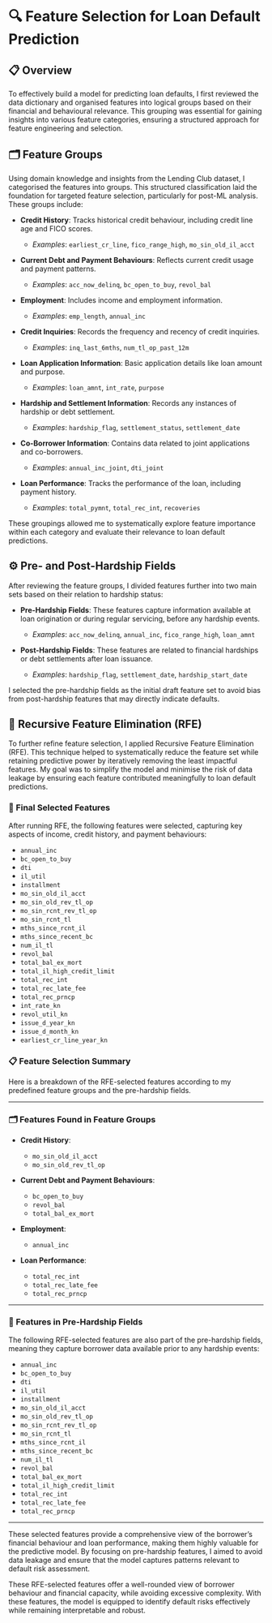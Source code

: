 # 🔍 Feature Selection for Loan Default Prediction

## 📋 Overview

To effectively build a model for predicting loan defaults, I first reviewed the data dictionary and organised features into logical groups based on their financial and behavioural relevance. This grouping was essential for gaining insights into various feature categories, ensuring a structured approach for feature engineering and selection.

## 🗂️ Feature Groups

Using domain knowledge and insights from the Lending Club dataset, I categorised the features into groups. This structured classification laid the foundation for targeted feature selection, particularly for post-ML analysis. These groups include:

- **Credit History**: Tracks historical credit behaviour, including credit line age and FICO scores.
  - *Examples*: `earliest_cr_line`, `fico_range_high`, `mo_sin_old_il_acct`

- **Current Debt and Payment Behaviours**: Reflects current credit usage and payment patterns.
  - *Examples*: `acc_now_delinq`, `bc_open_to_buy`, `revol_bal`

- **Employment**: Includes income and employment information.
  - *Examples*: `emp_length`, `annual_inc`

- **Credit Inquiries**: Records the frequency and recency of credit inquiries.
  - *Examples*: `inq_last_6mths`, `num_tl_op_past_12m`

- **Loan Application Information**: Basic application details like loan amount and purpose.
  - *Examples*: `loan_amnt`, `int_rate`, `purpose`

- **Hardship and Settlement Information**: Records any instances of hardship or debt settlement.
  - *Examples*: `hardship_flag`, `settlement_status`, `settlement_date`

- **Co-Borrower Information**: Contains data related to joint applications and co-borrowers.
  - *Examples*: `annual_inc_joint`, `dti_joint`

- **Loan Performance**: Tracks the performance of the loan, including payment history.
  - *Examples*: `total_pymnt`, `total_rec_int`, `recoveries`

These groupings allowed me to systematically explore feature importance within each category and evaluate their relevance to loan default predictions.

## ⚙️ Pre- and Post-Hardship Fields

After reviewing the feature groups, I divided features further into two main sets based on their relation to hardship status:

- **Pre-Hardship Fields**: These features capture information available at loan origination or during regular servicing, before any hardship events.
  - *Examples*: `acc_now_delinq`, `annual_inc`, `fico_range_high`, `loan_amnt`

- **Post-Hardship Fields**: These features are related to financial hardships or debt settlements after loan issuance.
  - *Examples*: `hardship_flag`, `settlement_date`, `hardship_start_date`

I selected the pre-hardship fields as the initial draft feature set to avoid bias from post-hardship features that may directly indicate defaults.

## 🔄 Recursive Feature Elimination (RFE)

To further refine feature selection, I applied Recursive Feature Elimination (RFE). This technique helped to systematically reduce the feature set while retaining predictive power by iteratively removing the least impactful features. My goal was to simplify the model and minimise the risk of data leakage by ensuring each feature contributed meaningfully to loan default predictions.

### 📑 Final Selected Features

After running RFE, the following features were selected, capturing key aspects of income, credit history, and payment behaviours:

- `annual_inc`
- `bc_open_to_buy`
- `dti`
- `il_util`
- `installment`
- `mo_sin_old_il_acct`
- `mo_sin_old_rev_tl_op`
- `mo_sin_rcnt_rev_tl_op`
- `mo_sin_rcnt_tl`
- `mths_since_rcnt_il`
- `mths_since_recent_bc`
- `num_il_tl`
- `revol_bal`
- `total_bal_ex_mort`
- `total_il_high_credit_limit`
- `total_rec_int`
- `total_rec_late_fee`
- `total_rec_prncp`
- `int_rate_kn`
- `revol_util_kn`
- `issue_d_year_kn`
- `issue_d_month_kn`
- `earliest_cr_line_year_kn`

### 📋 Feature Selection Summary

Here is a breakdown of the RFE-selected features according to my predefined feature groups and the pre-hardship fields.

---

### 🗂️ Features Found in Feature Groups

- **Credit History**:
  - `mo_sin_old_il_acct`
  - `mo_sin_old_rev_tl_op`

- **Current Debt and Payment Behaviours**:
  - `bc_open_to_buy`
  - `revol_bal`
  - `total_bal_ex_mort`

- **Employment**:
  - `annual_inc`

- **Loan Performance**:
  - `total_rec_int`
  - `total_rec_late_fee`
  - `total_rec_prncp`

---

### 🔄 Features in Pre-Hardship Fields

The following RFE-selected features are also part of the pre-hardship fields, meaning they capture borrower data available prior to any hardship events:

- `annual_inc`
- `bc_open_to_buy`
- `dti`
- `il_util`
- `installment`
- `mo_sin_old_il_acct`
- `mo_sin_old_rev_tl_op`
- `mo_sin_rcnt_rev_tl_op`
- `mo_sin_rcnt_tl`
- `mths_since_rcnt_il`
- `mths_since_recent_bc`
- `num_il_tl`
- `revol_bal`
- `total_bal_ex_mort`
- `total_il_high_credit_limit`
- `total_rec_int`
- `total_rec_late_fee`
- `total_rec_prncp`

---

These selected features provide a comprehensive view of the borrower’s financial behaviour and loan performance, making them highly valuable for the predictive model. By focusing on pre-hardship features, I aimed to avoid data leakage and ensure that the model captures patterns relevant to default risk assessment.

These RFE-selected features offer a well-rounded view of borrower behaviour and financial capacity, while avoiding excessive complexity. With these features, the model is equipped to identify default risks effectively while remaining interpretable and robust.
